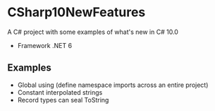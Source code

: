 # CSharp10NewFeatures

A C# project with some examples of what's new in C# 10.0

- Framework .NET 6

## Examples

- Global using (define namespace imports across an entire project)
- Constant interpolated strings
- Record types can seal ToString
